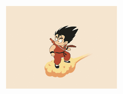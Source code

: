 <div style="text-align: center;">
    <img src="https://github.com/chitvs/chitvs/blob/main/db.gif?raw=true" alt="Goku" style="width:300px; height:auto;">
</div>
